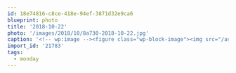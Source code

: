 ```yaml
---
id: 18e74816-c8ce-418e-94ef-3871d32e9ca6
blueprint: photo
title: '2018-10-22'
photo: '/images/2018/10/8a730-2018-10-22.jpg'
caption: '<!-- wp:image --><figure class="wp-block-image"><img src="/assets/images/2018/10/8a730-2018-10-22.jpg" /></figure><!-- /wp:image --><!-- wp:paragraph --><p>Is your week on track or is it going off the rails already? #monday #fog</p><!-- /wp:paragraph -->'
import_id: '21783'
tags:
  - monday
---
```


